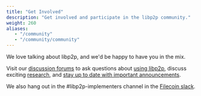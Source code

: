 ```yaml
---
title: "Get Involved"
description: "Get involved and participate in the libp2p community."
weight: 260
aliases:
   - "/community"
   - "/community/community"
---
```


We love talking about libp2p, and we'd be happy to have you in the mix.

Visit our [discussion forums](https://discuss.libp2p.io) to ask questions about [using libp2p](https://discuss.libp2p.io/c/users), discuss exciting [research](https://discuss.libp2p.io/c/research), and [stay up to date with important announcements](https://discuss.libp2p.io/c/news).

We also hang out in the #libp2p-implementers channel in the [Filecoin slack](https://filecoin.io/slack).
